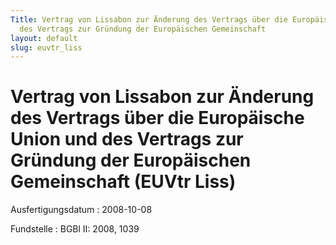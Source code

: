 ```yaml
---
Title: Vertrag von Lissabon zur Änderung des Vertrags über die Europäische Union und
  des Vertrags zur Gründung der Europäischen Gemeinschaft
layout: default
slug: euvtr_liss
---
```


# Vertrag von Lissabon zur Änderung des Vertrags über die Europäische Union und des Vertrags zur Gründung der Europäischen Gemeinschaft (EUVtr Liss)

Ausfertigungsdatum
:   2008-10-08

Fundstelle
:   BGBl II: 2008, 1039

